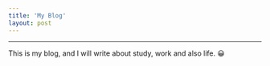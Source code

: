 ```yaml
---
title: 'My Blog'
layout: post
---
```


----

This is my blog, and I will write about study, work and also life. :grinning:
